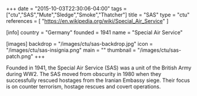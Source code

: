 +++
date = "2015-10-03T22:30:06-04:00"
tags = ["ctu","SAS","Mute","Sledge","Smoke","Thatcher"]
title = "SAS"
type = "ctu"
references = [
  "https://en.wikipedia.org/wiki/Special_Air_Service"
]

[info]
  country = "Germany"
  founded = 1941
  name = "Special Air Service"

[images]
  backdrop = "/images/ctu/sas-backdrop.jpg"
  icon = "/images/ctu/sas-insignia.png"
  main = ""
  thumbnail = "/images/ctu/sas-patch.png"
+++

Founded in 1941, the Special Air Service (SAS) was a unit of the British Army during WW2. The SAS moved from obscurity in 1980 when they successfully rescued hostages from the Iranian Embassy siege. Their focus is on counter terrorism, hostage rescues and covert operations.
